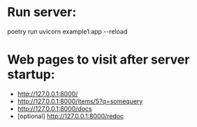 # Run server:
poetry run uvicorn example1:app --reload

# Web pages to visit after server startup:
- http://127.0.0.1:8000/
- http://127.0.0.1:8000/items/5?q=somequery
- http://127.0.0.1:8000/docs
- [optional] http://127.0.0.1:8000/redoc